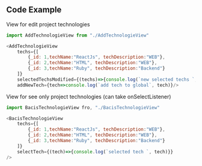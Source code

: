 ## Code Example


View for edit project technologies

```javascript
import AddTechnologieView from "./AddTechnologieView"

<AddTechnologieView
    techs={[
 	    {_id: 1,techName:"ReactJs", techDescription:"WEB"},
 	    {_id: 2,techName:"HTML", techDescription:"WEB"},
 	    {_id: 3,techName:"Ruby", techDescription:"Backend"}
 	]}
 	selectedTechsModified={(techs)=>{console.log(`new selected techs `, techs)}}
 	addNewTech={tech=>console.log(`add tech to global`, tech)}/>
```

View for see only project technologies (can take onSelectListener)

```javascript
import BacisTechnologieView fro, "./BacisTechnologieView"

<BacisTechnologieView
    techs={[
     	{_id: 1,techName:"ReactJs", techDescription:"WEB"},
     	{_id: 2,techName:"HTML", techDescription:"WEB"},
     	{_id: 3,techName:"Ruby", techDescription:"Backend"}
    ]}
    selectTech={(tech)=>{console.log(`selected tech `, tech)}}
/>
```
